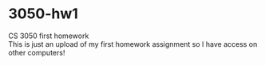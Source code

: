 # 3050-hw1
CS 3050 first homework
<br>This is just an upload of my first homework assignment so I have access on other computers!
